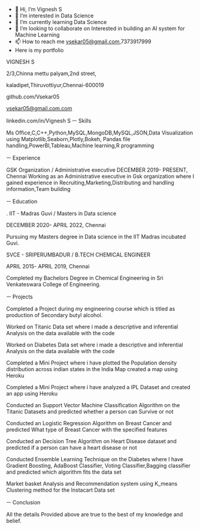 - 👋 Hi, I’m Vignesh S
- 👀 I’m interested in Data Science
- 🌱 I’m currently learning Data Science
- 💞️ I’m looking to collaborate on Interested in building an AI system for Machine Learning
- 📫 How to reach me vsekar05@gmail.com,7373917999
- Here is my portfolio

VIGNESH S

2/3,Chinna mettu palyam,2nd street,

kaladipet,Thiruvottiyur,Chennai-600019

github.com/Vsekar05

vsekar05@gmail.com.com

linkedin.com/in/Vignesh S
ㅡ
Skills

Ms Office,C,C++,Python,MySQL,MongoDB,MySQL,JSON,Data Visualization using Matplotlib,Seaborn,Plotly,Bokeh, Pandas file handling,PowerBI,Tableau,Machine learning,R programming

ㅡ
Experience


GSK Organization / Administrative executive
DECEMBER 2019- PRESENT,  Chennai
Working as an Administrative executive in Gsk organization where I gained experience in Recruiting,Marketing,Distributing and handling information,Team building


ㅡ
Education                                                                   

.
IIT - Madras Guvi / Masters in Data science

DECEMBER 2020- APRIL 2022, Chennai

Pursuing my Masters degree in Data science in the IIT Madras incubated Guvi.

SVCE - SRIPERUMBADUR / B.TECH CHEMICAL ENGINEER

APRIL 2015- APRIL 2019, Chennai

Completed my Bachelors Degree in Chemical Engineering in Sri Venkateswara College of Engineering.


ㅡ
Projects

Completed a Project during my engineering course which is titled as production of Secondary butyl alcohol.

Worked on Titanic Data set where i made a descriptive and inferential Analysis on the data available with the code

Worked on Diabetes Data set where i made a descriptive and inferential Analysis on the data available with the code

Completed a Mini Project where i have plotted the Population density distribution across indian states in the India Map created a map using Heroku

Completed a Mini Project where i have analyzed a IPL Dataset and created an app using Heroku 

Conducted an Support Vector Machine Classification Algorithm on the Titanic Datasets and predicted whether a person can Survive or not

Conducted an Logistic Regression Algorithm on Breast Cancer and predicted What type of Breast Cancer with the specified features

Conducted an Decision Tree Algorithm on Heart Disease dataset and predicted if a person can have a heart disease or not

Conducted Ensemble Learning Technique on the Diabetes where I have Gradient Boosting, AdaBoost Classifier, Voting Classifier,Bagging classifier and predicted which algorithm fits the data set

Market basket Analysis and Recommendation system using K_means Clustering method for the Instacart Data set



ㅡ
Conclusion 

All the details Provided above are true to the best of my knowledge and belief.


